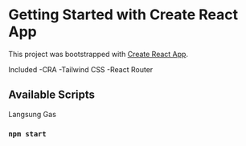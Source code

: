 # Getting Started with Create React App

This project was bootstrapped with [Create React App](https://github.com/facebook/create-react-app).

Included
-CRA
-Tailwind CSS
-React Router

## Available Scripts

Langsung Gas

### `npm start`
